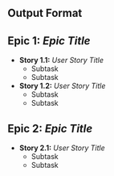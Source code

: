 ## Output Format

## Epic 1: _Epic Title_

- **Story 1.1:** _User Story Title_
  - Subtask
  - Subtask
- **Story 1.2:** _User Story Title_
  - Subtask
  - Subtask

## Epic 2: _Epic Title_

- **Story 2.1:** _User Story Title_
  - Subtask
  - Subtask